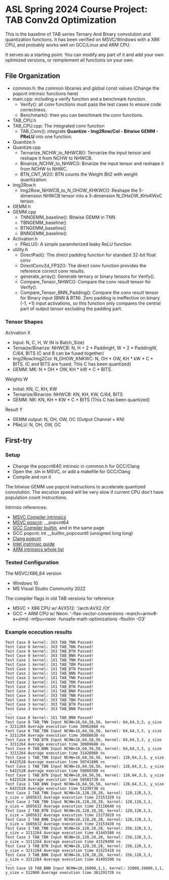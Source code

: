 # ASL Spring 2024 Course Project: TAB Conv2d Optimization

This is the baseline of TAB series Ternary And Binary convolution and quantization functions. It has been verified on MSVC/Windows with a X86 CPU, and probably works well on GCC/Linux and ARM CPU.

It serves as a starting point. You can modify any part of it and add your own optimized versions, or reimplement all functions on your own.

## File Organization

- common.h: the common libraries and global const values (Change the popcnt intrinsic functions here)
- main.cpp: including a verify function and a benchmark function.
  - Verify(): all conv functions must pass the test cases to ensure code correctness.
  - Benchmark(): then you can benchmark the conv functions.
- TAB_CPU.h
- TAB_CPU.cpp: The integrated conv function
  - TAB_Conv(): integrate **Quantize - Img2Row/Col - Bitwise GEMM - PReLU** into one function.
- Quantize.h
- Quantize.cpp
  - Ternarize_NCHW_to_NHWCB(): Ternarize the input tensor and reshape it from NCHW to NHWCB.
  - Binarize_NCHW_to_NHWC(): Binarize the input tensor and reshape it from NCHW to NHWC.
  - BTN_CNT_W2(): BTN counts the Weight Bit2 with weight quantization.
- Img2Row.h
  - Img2Row_NHWCB_to_N_OHOW_KHKWC(): Reshape the 5-dimension NHWCB tensor into a 3-dimension N_OHxOW_KHxKWxC tensor.
- GEMM.h
- GEMM.cpp
  - TNNGEMM_baseline(): Bitwise GEMM in TNN
  - TBNGEMM_baseline()
  - BTNGEMM_baseline()
  - BNNGEMM_baseline()
- Activation.h
  - PReLU(): A simple paramiterized leaky ReLU function
- utility.h
  - DirectPad(): The direct padding function for standard 32-bit float conv
  - DirectConv2d_FP32(): The direct conv function provides the reference correct conv results.
  - generate_array(): Generate ternary or binary tensors for Verify().
  - Compare_Tensor_NHWC(): Compare the conv result tensor for Verify().
  - Compare_Tensor_BNN_Padding(): Compare the conv result tensor for Binary input (BNN & BTN). Zero padding is ineffective on binary (-1, +1) input activations, so this function only compares the central part of output tensor excluding the padding part.

### Tensor Shapes

Activation X

- Input: N, C, H, W (N is Batch_Size)
- Ternaize/Binarize: NHWCB: N, H + 2 * PaddingH, W + 2 * PaddingW, C/64, BITS (C and B can be fused together)
- Img2Row/Img2Col: N_OHOW_KNKWC: N, OH * OW, KH * kW * C * BITS. (C and BITS are fused. This C has been quantized)
- GEMM: MK: N * OH * OW, KH * kW * C * BITS.

Weights W

- Initial: KN, C, KH, KW
- Ternarize/Binarize: NHWCB: KN, KH, KW, C/64, BITS
- GEMM: NK: KN, KH * KW * C * BITS (This C has been quantized)

Result Y

- GEMM output: N, OH, OW, OC (Output Channel = KN)
- PReLU: N, OH, OW, OC

## First-try

### Setup

- Change the popcnt64() intrinsic in common.h for GCC/Clang
- Open the .sln in MSVC, or add a makefile for GCC/Clang
- Compile and run it

The bitwise GEMM use popcnt instructions to accelerate quantized convolution. The excution speed will be very slow if current CPU don't have population count instructions.

Intrinsic references:

- [MSVC Compiler intrinsics](https://learn.microsoft.com/en-us/cpp/intrinsics/compiler-intrinsics)
- [MSVC popcnt](https://learn.microsoft.com/en-us/cpp/intrinsics/popcnt16-popcnt-popcnt64): __popcnt64
- [GCC Compiler builtin](https://gcc.gnu.org/onlinedocs/gcc/Other-Builtins.html), and in the same page
- GCC popcnt: int __builtin_popcountll (unsigned long long)
- [Clang popcnt](https://clang.llvm.org/doxygen/popcntintrin_8h_source.html)
- [Intel instrinsic guide](https://www.intel.com/content/www/us/en/docs/intrinsics-guide/index.html)
- [ARM intrinsics whole list](https://developer.arm.com/architectures/instruction-sets/intrinsics/)

### Tested Configuration

The MSVC/X86_64 version 
 - Windows 10
 - MS Visual Studio Community 2022

The compiler flags in old TAB versions for reference
- MSVC + X86 CPU w/ AVX512: '/arch:AVX2 /Ot'
- GCC + ARM CPU w/ Neon: '-flax-vector-conversions -march=armv8-a+simd -mfpu=neon -funsafe-math-optimizations -fbuiltin -O3'

### Example ececution results

```
Test Case 0 kernel: 3X3 TAB_TNN Passed!
Test Case 0 kernel: 3X3 TAB_TBN Passed!
Test Case 0 kernel: 3X3 TAB_BTN Passed!
Test Case 0 kernel: 3X3 TAB_BNN Passed!
Test Case 1 kernel: 1X1 TAB_TNN Passed!
Test Case 1 kernel: 1X1 TAB_TBN Passed!
Test Case 1 kernel: 1X1 TAB_BTN Passed!
Test Case 1 kernel: 1X1 TAB_BNN Passed!
Test Case 2 kernel: 1X1 TAB_TNN Passed!
Test Case 2 kernel: 1X1 TAB_TBN Passed!
Test Case 2 kernel: 1X1 TAB_BTN Passed!
Test Case 2 kernel: 1X1 TAB_BNN Passed!
Test Case 3 kernel: 3X3 TAB_TNN Passed!
Test Case 3 kernel: 3X3 TAB_TBN Passed!
Test Case 3 kernel: 3X3 TAB_BTN Passed!
Test Case 3 kernel: 3X3 TAB_BNN Passed!
...
Test Case 8 kernel: 1X1 TAB_BNN Passed!
Test Case 0 TAB_TNN Input NCHW=16,64,56,56, kernel: 64,64,3,3, y_size = 3211264 Average execution time 30962860 ns
Test Case 0 TAB_TBN Input NCHW=16,64,56,56, kernel: 64,64,3,3, y_size = 3211264 Average execution time 30888630 ns
Test Case 0 TAB_BTN Input NCHW=16,64,56,56, kernel: 64,64,3,3, y_size = 3211264 Average execution time 30909680 ns
Test Case 0 TAB_BNN Input NCHW=16,64,56,56, kernel: 64,64,3,3, y_size = 3211264 Average execution time 31426060 ns
Test Case 1 TAB_TNN Input NCHW=16,64,56,56, kernel: 128,64,3,3, y_size = 6422528 Average execution time 50741800 ns
Test Case 1 TAB_TBN Input NCHW=16,64,56,56, kernel: 128,64,3,3, y_size = 6422528 Average execution time 50860390 ns
Test Case 1 TAB_BTN Input NCHW=16,64,56,56, kernel: 128,64,3,3, y_size = 6422528 Average execution time 50583730 ns
Test Case 1 TAB_BNN Input NCHW=16,64,56,56, kernel: 128,64,3,3, y_size = 6422528 Average execution time 51339730 ns
Test Case 2 TAB_TNN Input NCHW=16,128,28,28, kernel: 128,128,3,3, y_size = 1605632 Average execution time 23153320 ns
Test Case 2 TAB_TBN Input NCHW=16,128,28,28, kernel: 128,128,3,3, y_size = 1605632 Average execution time 23116640 ns
Test Case 2 TAB_BTN Input NCHW=16,128,28,28, kernel: 128,128,3,3, y_size = 1605632 Average execution time 23273820 ns
Test Case 2 TAB_BNN Input NCHW=16,128,28,28, kernel: 128,128,3,3, y_size = 1605632 Average execution time 23153430 ns
Test Case 3 TAB_TNN Input NCHW=16,128,28,28, kernel: 256,128,3,3, y_size = 3211264 Average execution time 41445580 ns
Test Case 3 TAB_TBN Input NCHW=16,128,28,28, kernel: 256,128,3,3, y_size = 3211264 Average execution time 41529490 ns
Test Case 3 TAB_BTN Input NCHW=16,128,28,28, kernel: 256,128,3,3, y_size = 3211264 Average execution time 41525410 ns
Test Case 3 TAB_BNN Input NCHW=16,128,28,28, kernel: 256,128,3,3, y_size = 3211264 Average execution time 41495590 ns
...
Test Case 19 TAB_BNN Input NCHW=16,16000,1,1, kernel: 32000,16000,1,1, y_size = 512000 Average execution time 361291720 ns
```
